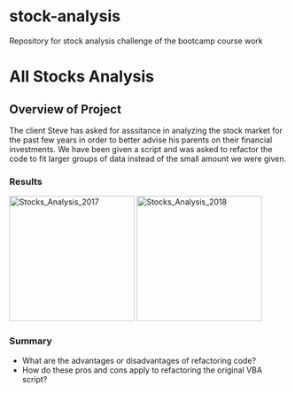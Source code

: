 # stock-analysis
Repository for stock analysis challenge of the bootcamp course work

# All Stocks Analysis

## Overview of Project

The client Steve has asked for asssitance in analyzing the stock market for the past few years in order to better advise his parents on their financial investments. We have been given a script and was asked to refactor the code to fit larger groups of data instead of the small amount we were given.  

### Results

<img width="226" alt="Stocks_Analysis_2017" src="https://user-images.githubusercontent.com/68725398/92526905-38792880-f1f4-11ea-9dc2-32d3daa287a0.png">

<img width="226" alt="Stocks_Analysis_2018" src="https://user-images.githubusercontent.com/68725398/92526938-43cc5400-f1f4-11ea-8e66-40977b2df084.png">


### Summary

- What are the advantages or disadvantages of refactoring code?
- How do these pros and cons apply to refactoring the original VBA script?
